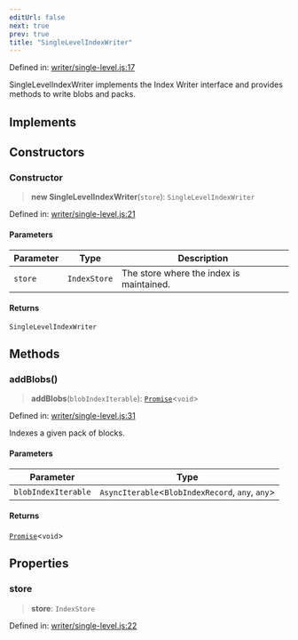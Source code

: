 ```yaml
---
editUrl: false
next: true
prev: true
title: "SingleLevelIndexWriter"
---
```


Defined in: [writer/single-level.js:17](https://github.com/vasco-santos/hash-stream/blob/main/packages/index/src/writer/single-level.js#L17)

SingleLevelIndexWriter implements the Index Writer interface
and provides methods to write blobs and packs.

## Implements

## Constructors

### Constructor

> **new SingleLevelIndexWriter**(`store`): `SingleLevelIndexWriter`

Defined in: [writer/single-level.js:21](https://github.com/vasco-santos/hash-stream/blob/main/packages/index/src/writer/single-level.js#L21)

#### Parameters

| Parameter | Type | Description |
| ------ | ------ | ------ |
| `store` | `IndexStore` | The store where the index is maintained. |

#### Returns

`SingleLevelIndexWriter`

## Methods

### addBlobs()

> **addBlobs**(`blobIndexIterable`): [`Promise`](https://developer.mozilla.org/docs/Web/JavaScript/Reference/Global_Objects/Promise)\<`void`\>

Defined in: [writer/single-level.js:31](https://github.com/vasco-santos/hash-stream/blob/main/packages/index/src/writer/single-level.js#L31)

Indexes a given pack of blocks.

#### Parameters

| Parameter | Type |
| ------ | ------ |
| `blobIndexIterable` | `AsyncIterable`\<`BlobIndexRecord`, `any`, `any`\> |

#### Returns

[`Promise`](https://developer.mozilla.org/docs/Web/JavaScript/Reference/Global_Objects/Promise)\<`void`\>

## Properties

### store

> **store**: `IndexStore`

Defined in: [writer/single-level.js:22](https://github.com/vasco-santos/hash-stream/blob/main/packages/index/src/writer/single-level.js#L22)
